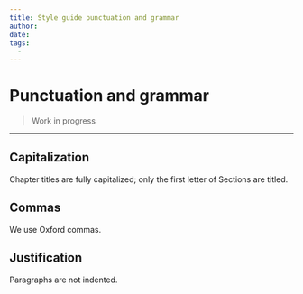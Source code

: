 ```yaml
---
title: Style guide punctuation and grammar
author:
date: 
tags:
  - 
---
```


# Punctuation and grammar

> Work in progress

---

## Capitalization

Chapter titles are fully capitalized; only the first letter of Sections are titled.

## Commas

We use Oxford commas.

## Justification

Paragraphs are not indented.
